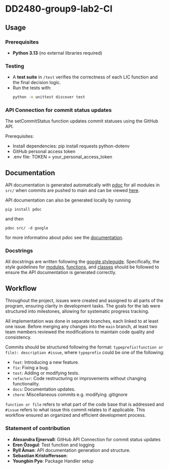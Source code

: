 # DD2480-group9-lab2-CI

## Usage

### Prerequisites

- **Python 3.13** (no external libraries required)

### Testing

- A **test suite** in `/test` verifies the correctness of each LIC function and the final decision logic.
- Run the tests with:
  ```sh
  python -m unittest discover test
  ```
### API Connection for commit status updates

The setCommitStatus function updates commit statuses using the GitHub API. 

Prerequisites: 

  - Install dependencies: pip install requests python-dotenv
  - GitHub personal access token
  - .env file: TOKEN = your_personal_access_token



## Documentation
API documentation is generated automatically with [pdoc](https://github.com/mitmproxy/pdoc) for all modules in `src/` when commits are pushed to main and can be viewed [here](https://dd2480-group-9.github.io/assignment2-ci/).

API documentation can also be generated locally by running
```shell
pip install pdoc
```
and then
```shell
pdoc src/ -d google
```
for more informatino about pdoc see the [documentation](https://pdoc.dev/docs/pdoc.html).

### Docstrings
All docstrings are written following the [google styleguide](https://google.github.io/styleguide/pyguide.html#38-comments-and-docstrings). Specifically, the style guidelines for [modules](https://google.github.io/styleguide/pyguide.html#382-modules), [functions](https://google.github.io/styleguide/pyguide.html#383-functions-and-methods), and [classes](https://google.github.io/styleguide/pyguide.html#384-classes) should be followed to ensure the API documentation is generated correctly.

## Workflow
Throughout the project, issues were created and assigned to all parts of the program, ensuring clarity in development tasks. The goals for the lab were structured into milestones, allowing for systematic progress tracking.

All implementation was done in separate branches, each linked to at least one issue. Before merging any changes into the `main` branch, at least two team members reviewed the modifications to maintain code quality and consistency.

Commits should be structured following the format: `typeprefix(function or file): description #issue`, where `typeprefix` could be one of the following:
- `feat`: Introducing a new feature.
- `fix`: Fixing a bug.
- `test`: Adding or modifying tests.
- `refactor`: Code restructuring or improvements without changing functionality.
- `docs`: Documentation updates.
- `chore`: Miscellaneous commits e.g. modifying .gitignore

`function or file` refers to what part of the code base that is addressed and `#issue` refers to what issue this commit relates to if applicable.
This workflow ensured an organized and efficient development process.

### Statement of contribution
- **Alexandra Ejnervall**: GitHub API Connection for commit status updates
- **Eren Özogul**: Test function and logging
- **Ryll Åman**: API documentation generation and structure.
- **Sebastian Kristoffersson**: 
- **Youngbin Pyo**: Package Handler setup

